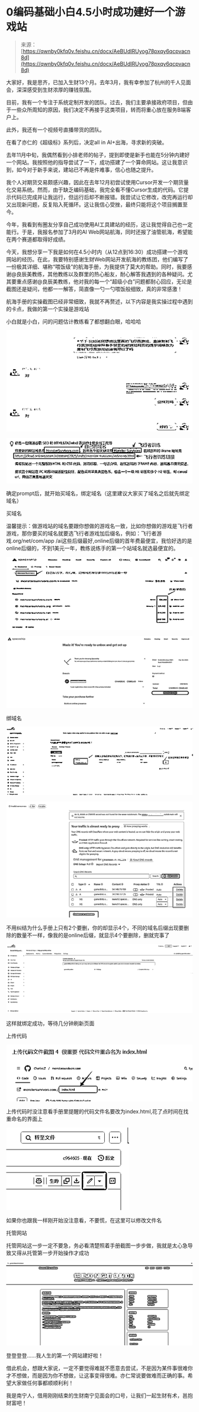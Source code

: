 # 0编码基础小白4.5小时成功建好一个游戏站

> 来源：[https://qwnby0kfq0v.feishu.cn/docx/AeBUdIRUyog78pxqy6qcpvacn8d](https://qwnby0kfq0v.feishu.cn/docx/AeBUdIRUyog78pxqy6qcpvacn8d)

大家好，我是思齐，已加入生财13个月。去年3月，我有幸参加了杭州的千人见面会，深深感受到生财浓厚的赚钱氛围。

目前，我有一个专注于系统定制开发的团队。过去，我们主要承接政府项目，但由于一些众所周知的原因，我们决定不再接手这类项目，转而将重心放在服务B端客户上。

此外，我还有一个视频号直播带货的团队。

在看了亦仁的《超级标》系列后，决定all in AI+出海，寻求新的突破。

去年11月中旬，我偶然看到小排老师的帖子，提到即使是新手也能在5分钟内建好一个网站。我按照他的指导尝试了一下，成功搭建了一个算命网站。这让我意识到，如今对于新手来说，建站已不再是件难事，信心也随之提升。

我个人对期货交易颇感兴趣，因此在去年12月初尝试使用Cursor开发一个期货量化交易系统。然而，由于缺乏编码基础，我完全看不懂Cursor生成的代码。它提示代码已完成并让我运行，但运行后却不断报错。我尝试让它修改，改完再运行却又出现新问题，反复陷入死循环。这让我信心受挫，最终只能将这个项目搁置至今。

今年，我看到有圈友分享自己成功使用AI工具建站的经历，这让我觉得自己也一定能行。于是，我报名参加了3月的AI Web网站航海，同时还报了油管航海，希望能在两个赛道都取得好成绩。

今天，我想分享一下我是如何在4.5小时内（从12点到16:30）成功搭建一个游戏网站的经历。在此，我要特别感谢生财Web网站开发航海的教练团，他们编写了一份极其详细、堪称“喂饭级”的航海手册，为我提供了莫大的帮助。同时，我要感谢@良辰美教练，其他教练以及群里的热心船友，耐心解答我遇到的各种疑问。尤其要重点感谢@良辰美教练，他对我的每一个“超级小白”问题都耐心回应，无论是截图还是疑问，他都一一解答，简直像一勺一勺喂饭般细致，真的非常感激！

航海手册的实操截图已经非常细致，我就不再赘述，以下内容是我实操过程中遇到的卡点，我做的第一个实操是游戏站

小白就是小白，问的问题估计教练看了都想翻白眼，哈哈哈

![](img/1e7454d91b1b34fc8ce9f9257bbacd4d.png)

![](img/9df8b26be07703d2ccdc75b20c8defb1.png)

确定prompt后，就开始买域名，绑定域名（这里建议大家买了域名之后就先绑定域名）

买域名

温馨提示：做游戏站的域名要跟你想做的游戏名一致，比如你想做的游戏是飞行者游戏，那你要买的域名就要选飞行者游戏加后缀名，例如：飞行者游戏.org/net/com/app /ai这些后缀最好,online后缀的首年费最便宜，我恰好选的是online后缀的，不到1美元一年，教练说练手的第一个站域名就选最便宜的。

![](img/608ed63b177da2b8b39f8f7e4c696a72.png)

![](img/f7a175bac27774169456b557dd459949.png)

绑域名

![](img/3e087c7d6b6d109ee6b14070bac5eb80.png)

![](img/478441b1faf31bbfdf9bbfc80b1ead3d.png)

不用纠结为什么手册上只有2个要删，你的却显示4个，不同的域名后缀出现要删除的数量不一样，像我的是online后缀，就显示4个要删除，删就完事了

![](img/39296abdc7c7474e53ad638892fe25f6.png)

这样就绑定成功，等待几分钟刷新页面

上传代码

![](img/048e306205b2071430feaf2ef6bd112b.png)

上传代码时没注意看手册里提醒的代码文件名要改为index.html,花了点时间在找重命名的界面上

![](img/46d17b786725159763997d17d5325077.png)

如果你也跟我一样刚开始没注意看，不要慌，在这里可以修改文件名

托管网站

托管网站这一步一定不要急，务必看清楚照着手册截图一步步做，我就是太心急导致又得从托管第一步开始操作才成功

![](img/c9b2247e8a8f8121497cf86922361c90.png)

登登登登......我人生的第一个网站建好啦！

借此机会，想跟大家说，一定不要觉得难就不愿意去尝试，不是因为某件事很难你才不想做，而是因为你不想做，让这事变得很难。亦仁常说要做难而正确的事。希望大家做任何事都顺顺利利！

我是南宁人，借用刚刚结束的生财南宁见面会的口号，让我们一起生财有术，邕抱财富吧！